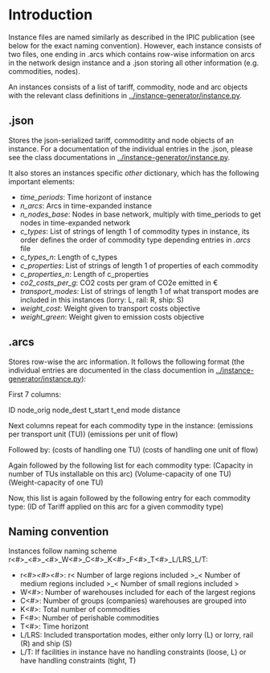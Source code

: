 # Introduction

Instance files are named similarly as described in the IPIC publication (see below for the exact naming convention). However, each instance consists of two files, one ending in .arcs which contains row-wise information on arcs in the network design instance and a .json storing all other information (e.g. commodities, nodes).

An instances consists of a list of tariff, commodity, node and arc objects with the relevant class definitions in [../instance-generator/instance.py](../instance-generator/instance.py).

## .json

Stores the json-serialized tariff, commoditity and node objects of an instance. For a documentation of the individual entries in the .json, please see the class documentations in [../instance-generator/instance.py](../instance-generator/instance.py). 

It also stores an instances specific *other* dictionary, which has the following important elements:
* *time_periods*: Time horizont of instance
* *n_arcs*: Arcs in time-expanded instance
* *n_nodes_base*: Nodes in base network, multiply with time_periods to get nodes in time-expanded network
* *c_types*: List of strings of length 1 of commodity types in instance, its order defines the order of commodity type depending entries in *.arcs* file
* *c_types_n*: Length of c_types
* *c_properties*: List of strings of length 1 of properties of each commodity
* *c_properties_n*: Length of c_properties
* *co2_costs_per_g*: CO2 costs per gram of CO2e emitted in €
* *transport_modes*: List of strings of length 1 of what transport modes are included in this instances (lorry: L, rail: R, ship: S)
* *weight_cost*: Weight given to transport costs objective
* *weight_green*: Weight given to emission costs objective

## .arcs

Stores row-wise the arc information. It follows the following format (the individual entries are documented in the class documention in [../instance-generator/instance.py](../instance-generator/instance.py)):

First 7 columns:

ID node_orig node_dest t_start t_end mode distance 

Next columns repeat for each commodity type in the instance:
(emissions per transport unit (TU)) (emissions per unit of flow) 

Followed by:
(costs of handling one TU) (costs of handling one unit of flow)

Again followed by the following list for each commodity type:
(Capacity in number of TUs installable on this arc) (Volume-capacity of one TU) (Weight-capacity of one TU)

Now, this list is again followed by the following entry for each commodity type:
(ID of Tariff applied on this arc for a given commodity type)

## Naming convention

Instances follow naming scheme r<#>\_<#>\_<#>_W<#>_C<#>_K<#>_F<#>_T<#>_L/LRS_L/T:

* r<#>_<#>_<#>: r< Number of large regions included >\_< Number of medium regions included >\_< Number of small regions included >
* W<#>: Number of warehouses included for each of the largest regions
* C<#>: Number of groups (companies) warehouses are grouped into
* K<#>: Total number of commodities
* F<#>: Number of perishable commodities 
* T<#>: Time horizont
* L/LRS: Included transportation modes, either only lorry (L) or lorry, rail (R) and ship (S)
* L/T: If facilities in instance have no handling constraints (loose, L) or have handling constraints (tight, T)

